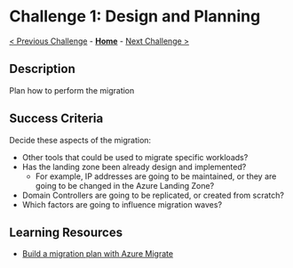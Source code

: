 # Challenge 1: Design and Planning

[< Previous Challenge](./00-lab_setup.md) - **[Home](../README.md)** - [Next Challenge >](./02-discovery.md)

## Description

Plan how to perform the migration

## Success Criteria

Decide these aspects of the migration:

- Other tools that could be used to migrate specific workloads?
- Has the landing zone been already design and implemented?
    - For example, IP addresses are going to be maintained, or they are going to be changed in the Azure Landing Zone?
- Domain Controllers are going to be replicated, or created from scratch?
- Which factors are going to influence migration waves?

## Learning Resources

- [Build a migration plan with Azure Migrate](https://docs.microsoft.com/azure/migrate/concepts-migration-planning)
